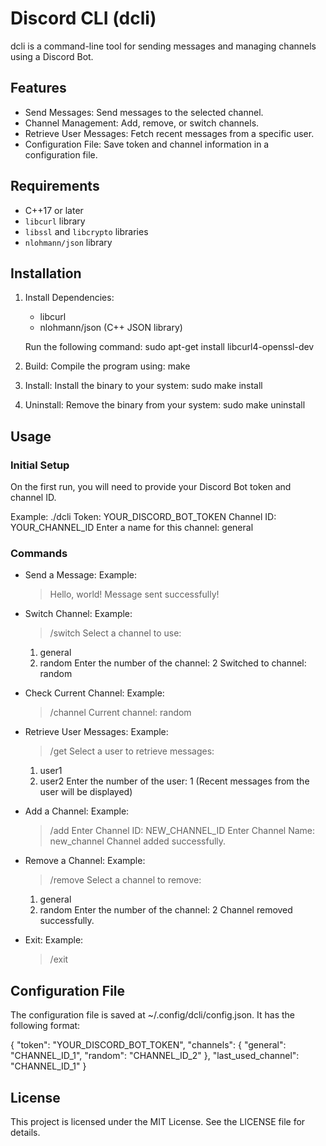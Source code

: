 # Discord CLI (dcli)

dcli is a command-line tool for sending messages and managing channels using a Discord Bot.

## Features

- Send Messages: Send messages to the selected channel.
- Channel Management: Add, remove, or switch channels.
- Retrieve User Messages: Fetch recent messages from a specific user.
- Configuration File: Save token and channel information in a configuration file.

## Requirements

- C++17 or later
- `libcurl` library
- `libssl` and `libcrypto` libraries
- `nlohmann/json` library

## Installation

1. Install Dependencies:
   - libcurl
   - nlohmann/json (C++ JSON library)

   Run the following command:
   sudo apt-get install libcurl4-openssl-dev

2. Build:
   Compile the program using:
   make

3. Install:
   Install the binary to your system:
   sudo make install

4. Uninstall:
   Remove the binary from your system:
   sudo make uninstall

## Usage

### Initial Setup

On the first run, you will need to provide your Discord Bot token and channel ID.

Example:
./dcli
Token: YOUR_DISCORD_BOT_TOKEN
Channel ID: YOUR_CHANNEL_ID
Enter a name for this channel: general

### Commands

- Send a Message:
  Example:
  > Hello, world!
  Message sent successfully!

- Switch Channel:
  Example:
  > /switch
  Select a channel to use:
  1. general
  2. random
  Enter the number of the channel: 2
  Switched to channel: random

- Check Current Channel:
  Example:
  > /channel
  Current channel: random

- Retrieve User Messages:
  Example:
  > /get
  Select a user to retrieve messages:
  1. user1
  2. user2
  Enter the number of the user: 1
  (Recent messages from the user will be displayed)

- Add a Channel:
  Example:
  > /add
  Enter Channel ID: NEW_CHANNEL_ID
  Enter Channel Name: new_channel
  Channel added successfully.

- Remove a Channel:
  Example:
  > /remove
  Select a channel to remove:
  1. general
  2. random
  Enter the number of the channel: 2
  Channel removed successfully.

- Exit:
  Example:
  > /exit

## Configuration File

The configuration file is saved at ~/.config/dcli/config.json. It has the following format:

{
    "token": "YOUR_DISCORD_BOT_TOKEN",
    "channels": {
        "general": "CHANNEL_ID_1",
        "random": "CHANNEL_ID_2"
    },
    "last_used_channel": "CHANNEL_ID_1"
}

## License

This project is licensed under the MIT License. See the LICENSE file for details.